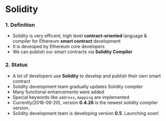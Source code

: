 # Solidity

### 1. Definition
  - Solidity is very efficent, high level **contract-oriented** language & compiler for Ethereum **smart contract** development
  - It is deveoped by Ethereum core developers
  - We can publish our smart contracts via **Solidity Compiler**

### 2. Status
  - A lot of developers use **Solidity** to develop and publish their own smart contract
  - Solidity development team gradually updates Solidity compiler
  - Many functional enhancements were added
  - Special keywords like <code>address</code>, <code>mapping</code> are implemented
  - Currently(2018-09-20), version **0.4.26** is the newest solidity compiler version.
  - Solidity development team is developing version **0.5**. Launching soon!